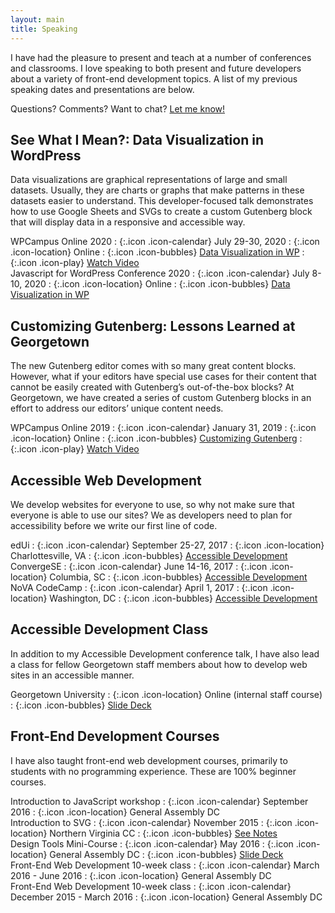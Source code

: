 ```yaml
---
layout: main
title: Speaking
---
```


I have had the pleasure to present and teach at a number of conferences and classrooms. I love speaking to both present and future developers about a variety of front-end development topics. A list of my previous speaking dates and presentations are below.

Questions? Comments? Want to chat? [Let me know!](/contact)

<section markdown="1" class="has-background copper" aria-label="Data Visualization in WordPress">

## See What I Mean?: Data Visualization in WordPress

Data visualizations are graphical representations of large and small datasets. Usually, they are charts or graphs that make patterns in these datasets easier to understand. This developer-focused talk demonstrates how to use Google Sheets and SVGs to create a custom Gutenberg block that will display data in a responsive and accessible way.

<div markdown="1" class="speaking-details">
<div markdown="1">
WPCampus Online 2020
: {:.icon .icon-calendar} July 29-30, 2020
: {:.icon .icon-location} Online
: {:.icon .icon-bubbles} <a href="https://talks.thatdevgirl.com/datavis-lightning" aria-label="Data Visualization in WP lightning talk slides">Data Visualization in WP</a>
: {:.icon .icon-play} <a href="https://2020.wpcampus.org/schedule/lightning-talks/data-visualization-in-wordpress/#video" aria-label="Data Visualization in WP talk video">Watch Video</a>
</div>

<div markdown="1">
Javascript for WordPress Conference 2020
: {:.icon .icon-calendar} July 8-10, 2020
: {:.icon .icon-location} Online
: {:.icon .icon-bubbles} <a href="https://talks.thatdevgirl.com/datavis" aria-label="Data Visualization in WP talk slides">Data Visualization in WP</a>
</div>
</div>

</section>


<section markdown="1" aria-label="Customizing Gutenberg">

## Customizing Gutenberg: Lessons Learned at Georgetown

The new Gutenberg editor comes with so many great content blocks. However, what if your editors have special use cases for their content that cannot be easily created with Gutenberg’s out-of-the-box blocks? At Georgetown, we have created a series of custom Gutenberg blocks in an effort to address our editors’ unique content needs.

<div markdown="1" class="speaking-details">
<div markdown="1">
WPCampus Online 2019
: {:.icon .icon-calendar} January 31, 2019
: {:.icon .icon-location} Online
: {:.icon .icon-bubbles} <a href="https://talks.thatdevgirl.com/gutenberg" aria-label="Customizing Gutenberg talk slides">Customizing Gutenberg</a>
: {:.icon .icon-play} <a href="https://online.wpcampus.org/schedule/customizing-gutenberg-lessons-learned-at-georgetown/" aria-label="Customizing Gutenberg talk video">Watch Video</a>
</div>
</div>

</section>


<section markdown="1" class="has-background copper" aria-label="Accessible Web Development">

## Accessible Web Development

We develop websites for everyone to use, so why not make sure that everyone is able to use our sites? We as developers need to plan for accessibility before we write our first line of code.

<div markdown="1" class="speaking-details">
<div markdown="1">
edUi
: {:.icon .icon-calendar} September 25-27, 2017
: {:.icon .icon-location} Charlottesville, VA
: {:.icon .icon-bubbles} <a href="https://talks.thatdevgirl.com/accessibility-edui" aria-label="Accessible Development talk slides for edUi">Accessible Development</a>
</div>

<div markdown="1">
ConvergeSE
: {:.icon .icon-calendar} June 14-16, 2017
: {:.icon .icon-location} Columbia, SC
: {:.icon .icon-bubbles} <a href="https://talks.thatdevgirl.com/accessibility" aria-label="Accessible Development talk slides">Accessible Development</a>
</div>

<div markdown="1">
NoVA CodeCamp
: {:.icon .icon-calendar} April 1, 2017
: {:.icon .icon-location} Washington, DC
: {:.icon .icon-bubbles} <a href="https://talks.thatdevgirl.com/accessibility" aria-label="Accessible Development talk slides">Accessible Development</a>
</div>
</div>

</section>


<section markdown="1" aria-label="Accessible Development Class">

## Accessible Development Class

In addition to my Accessible Development conference talk, I have also lead a class for fellow Georgetown staff members about how to develop web sites in an accessible manner.

<div markdown="1" class="speaking-details">
<div markdown="1">
Georgetown University
: {:.icon .icon-location} Online (internal staff course)
: {:.icon .icon-bubbles} <a href="https://talks.thatdevgirl.com/accessibilityclass" aria-label="Accessible Development Class slides">Slide Deck</a>
</div>
</div>

</section>


<section markdown="1" class="has-background timberwolf" aria-label="Front-End Development Courses">

## Front-End Development Courses

I have also taught front-end web development courses, primarily to students with no programming experience. These are 100% beginner courses.

<div markdown="1" class="speaking-details">
<div markdown="1">
Introduction to JavaScript workshop
: {:.icon .icon-calendar} September 2016
: {:.icon .icon-location} General Assembly DC
</div>

<div markdown="1">
Introduction to SVG
: {:.icon .icon-calendar} November 2015
: {:.icon .icon-location} Northern Virginia CC
: {:.icon .icon-bubbles} <a href="https://github.com/thatdevgirl/svg-intro" aria-label="Introduction to SVG notes">See Notes</a>
</div>

<div markdown="1">
Design Tools Mini-Course
: {:.icon .icon-calendar} May 2016
: {:.icon .icon-location} General Assembly DC
: {:.icon .icon-bubbles} <a href="https://talks.thatdevgirl.com/designtools" aria-label="Design Tools Mini-Course slides">Slide Deck</a>
</div>

<div markdown="1">
Front-End Web Development 10-week class
: {:.icon .icon-calendar} March 2016 - June 2016
: {:.icon .icon-location} General Assembly DC
</div>

<div markdown="1">
Front-End Web Development 10-week class
: {:.icon .icon-calendar} December 2015 - March 2016
: {:.icon .icon-location} General Assembly DC
</div>
</div>
</section>
